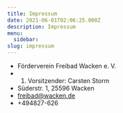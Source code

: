 ```yaml
---
title: Impressum
date: 2021-06-01T02:06:25.000Z
description: Impressum
menu:
  sidebar:
slug: impressum
---
```


- Förderverein Freibad Wacken e. V.
- 1. Vorsitzender: Carsten Storm
- Süderstr. 1, 25596 Wacken
- <freibad@wacken.de>
- +494827-626
